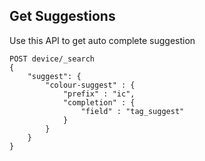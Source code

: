 ## Get Suggestions

Use this API to get auto complete suggestion
````
POST device/_search
{
    "suggest": {
        "colour-suggest" : {
            "prefix" : "ic",
            "completion" : {
                "field" : "tag_suggest"
            }
        }
    }
}
````
